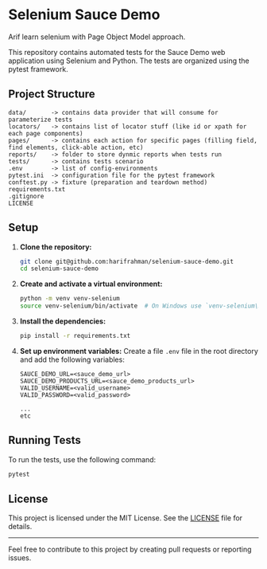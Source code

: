 # Selenium Sauce Demo

Arif learn selenium with Page Object Model approach.

This repository contains automated tests for the Sauce Demo web application using Selenium and Python. The tests are organized using the pytest framework.

## Project Structure

```
data/       -> contains data provider that will consume for parameterize tests
locators/   -> contains list of locator stuff (like id or xpath for each page components)
pages/      -> contains each action for specific pages (filling field, find elements, click-able action, etc)
reports/    -> folder to store dynmic reports when tests run
tests/      -> contains tests scenario
.env        -> list of config-environments
pytest.ini  -> configuration file for the pytest framework
conftest.py -> fixture (preparation and teardown method)
requirements.txt
.gitignore
LICENSE
```

## Setup

1. **Clone the repository:**
    ```sh
    git clone git@github.com:harifrahman/selenium-sauce-demo.git
    cd selenium-sauce-demo
    ```

2. **Create and activate a virtual environment:**
    ```sh
    python -m venv venv-selenium
    source venv-selenium/bin/activate  # On Windows use `venv-selenium\Scripts\activate`
    ```

3. **Install the dependencies:**
    ```sh
    pip install -r requirements.txt
    ```

4. **Set up environment variables:**
    Create a file `.env` file in the root directory and add the following variables:
    ```
    SAUCE_DEMO_URL=<sauce_demo_url>
    SAUCE_DEMO_PRODUCTS_URL=<sauce_demo_products_url>
    VALID_USERNAME=<valid_username>
    VALID_PASSWORD=<valid_password>

    ...
    etc
    ```

## Running Tests

To run the tests, use the following command:
```sh
pytest
```

## License

This project is licensed under the MIT License. See the [LICENSE](LICENSE) file for details.

---

Feel free to contribute to this project by creating pull requests or reporting issues.